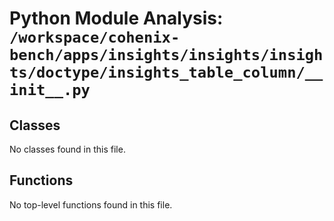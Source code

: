 # Python Module Analysis: `/workspace/cohenix-bench/apps/insights/insights/insights/doctype/insights_table_column/__init__.py`

## Classes

No classes found in this file.


## Functions

No top-level functions found in this file.
